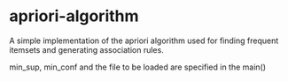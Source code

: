 # apriori-algorithm
A simple implementation of the apriori algorithm used for finding frequent itemsets and generating association rules.

min_sup, min_conf and the file to be loaded are specified in the main() 
